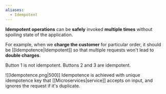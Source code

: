 ```yaml
---
aliases:
  - Idempotent
---
```

**Idempotent operations** can be **safely** invoked **multiple times** without spoiling state of the application.

For example, when we **charge the customer** for particular order, it should be [[Idempotence|Idempotent]] so that multiple requests won't lead to **double charges**.

Button 1 is not idempotent. Buttons 2 and 3 are idempotent.

![[Idempotence.png|500]]
Idempotence is achieved with unique idempotence key that [[Microservices|service]] accepts on input, and ignores the request if it's duplicate.

